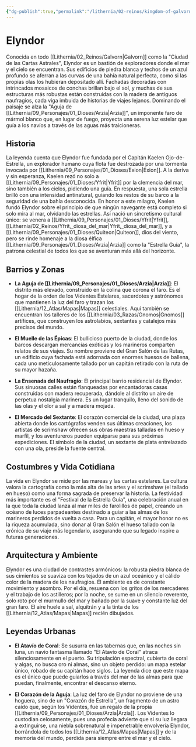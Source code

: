 ```yaml
---
{"dg-publish":true,"permalink":"/lithernia/02-reinos/kingdom-of-galvorn/elyndor/","title":"Elyndor","tags":["lithernia","ciudad","Galvorn"]}
---
```


# Elyndor

Conocida en todo [[Lithernia/02_Reinos/Galvorn\|Galvorn]] como la "Ciudad de las Cartas Astrales", Elyndor es un bastión de exploradores donde el mar y el cielo se encuentran. Sus edificios de piedra blanca y techos de un azul profundo se aferran a las curvas de una bahía natural perfecta, como si las propias olas los hubieran depositado allí. Fachadas decoradas con intrincados mosaicos de conchas brillan bajo el sol, y muchas de sus estructuras más robustas están construidas con la madera de antiguos naufragios, cada viga imbuida de historias de viajes lejanos. Dominando el paisaje se alza la "Aguja de [[Lithernia/09_Personajes/01_Dioses/Arzia\|Arzia]]", un imponente faro de mármol blanco que, en lugar de fuego, proyecta una serena luz estelar que guía a los navíos a través de las aguas más traicioneras.

## Historia

La leyenda cuenta que Elyndor fue fundada por el Capitán Kaelen Ojo-de-Estrella, un explorador humano cuya flota fue destrozada por una tormenta invocada por [[Lithernia/09_Personajes/01_Dioses/Exion\|Exion]]. A la deriva y sin esperanza, Kaelen rezó no solo a [[Lithernia/09_Personajes/01_Dioses/Yfrit\|Yfrit]] por la clemencia del mar, sino también a los cielos, pidiendo una guía. En respuesta, una sola estrella brilló con una intensidad antinatural, guiando los restos de su barco a la seguridad de una bahía desconocida. En honor a este milagro, Kaelen fundó Elyndor sobre el principio de que ningún navegante está completo si solo mira al mar, olvidando las estrellas. Así nació un sincretismo cultural único: se venera a [[Lithernia/09_Personajes/01_Dioses/Yfrit\|Yfrit]], [[Lithernia/02_Reinos/Yfrit,_diosa_del_mar\|Yfrit,_diosa_del_mar]], y a [[Lithernia/09_Personajes/01_Dioses/Quiteon\|Quiteon]], dios del viento, pero se rinde homenaje a la diosa élfica [[Lithernia/09_Personajes/01_Dioses/Arzia\|Arzia]] como la "Estrella Guía", la patrona celestial de todos los que se aventuran más allá del horizonte.

## Barrios y Zonas

- **La Aguja de [[Lithernia/09_Personajes/01_Dioses/Arzia\|Arzia]]**: El distrito más elevado, construido en la colina que corona el faro. Es el hogar de la orden de los Videntes Estelares, sacerdotes y astrónomos que mantienen la luz del faro y trazan los [[Lithernia/12_Atlas/Mapas\|Mapas]] celestiales. Aquí también se encuentran los talleres de los [[Lithernia/03_Razas/Gnomos\|Gnomos]] artífices, que construyen los astrolabios, sextantes y catalejos más precisos del mundo.

- **El Muelle de las Épicas**: El bullicioso puerto de la ciudad, donde los barcos descargan mercancías exóticas y los marineros comparten relatos de sus viajes. Su nombre proviene del Gran Salón de las Rutas, un edificio cuya fachada está adornada con enormes huesos de ballena, cada uno meticulosamente tallado por un capitán retirado con la ruta de su mayor hazaña.

- **La Ensenada del Naufragio**: El principal barrio residencial de Elyndor. Sus sinuosas calles están flanqueadas por encantadoras casas construidas con madera recuperada, dándole al distrito un aire de perpetua nostalgia marinera. Es un lugar tranquilo, lleno del sonido de las olas y el olor a sal y a madera mojada.

- **El Mercado del Sextante**: El corazón comercial de la ciudad, una plaza abierta donde los cartógrafos venden sus últimas creaciones, los artistas de scrimshaw ofrecen sus obras maestras talladas en hueso y marfil, y los aventureros pueden equiparse para sus próximas expediciones. El símbolo de la ciudad, un sextante de plata entrelazado con una ola, preside la fuente central.

## Costumbres y Vida Cotidiana

La vida en Elyndor se mide por las mareas y las cartas estelares. La cultura valora la cartografía como la más alta de las artes y el scrimshaw (el tallado en hueso) como una forma sagrada de preservar la historia. La festividad más importante es el "Festival de la Estrella Guía", una celebración anual en la que toda la ciudad lanza al mar miles de farolillos de papel, creando un océano de luces parpadeantes destinado a guiar a las almas de los marineros perdidos de vuelta a casa. Para un capitán, el mayor honor no es la riqueza acumulada, sino donar al Gran Salón el hueso tallado con la crónica de su viaje más legendario, asegurando que su legado inspire a futuras generaciones.

## Arquitectura y Ambiente

Elyndor es una ciudad de contrastes armónicos: la robusta piedra blanca de sus cimientos se suaviza con los tejados de un azul oceánico y el cálido color de la madera de los naufragios. El ambiente es de constante movimiento y asombro. Por el día, resuena con los gritos de los mercaderes y el trabajo de los astilleros; por la noche, se sume en un silencio reverente, solo roto por el murmullo del mar y bañado por la suave y constante luz del gran faro. El aire huele a sal, alquitrán y a la tinta de los [[Lithernia/12_Atlas/Mapas\|Mapas]] recién dibujados.

## Leyendas Urbanas

- **El Atavío de Coral**: Se susurra en las tabernas que, en las noches sin luna, un navío fantasma llamado "El Atavío de Coral" atraca silenciosamente en el puerto. Su tripulación espectral, cubierta de coral y algas, no busca oro ni almas, sino un objeto perdido: un mapa estelar único, robado de su capitán hace siglos. La leyenda dice que este mapa es el único que puede guiarlos a través del mar de las almas para que puedan, finalmente, encontrar el descanso eterno.

- **El Corazón de la Aguja**: La luz del faro de Elyndor no proviene de una hoguera, sino de un "Corazón de Estrella", un fragmento de un astro caído que, según los Videntes, fue un regalo de la propia [[Lithernia/09_Personajes/01_Dioses/Arzia\|Arzia]]. Los Videntes lo custodian celosamente, pues una profecía advierte que si su luz llegara a extinguirse, una niebla sobrenatural e impenetrable envolvería Elyndor, borrándola de todos los [[Lithernia/12_Atlas/Mapas\|Mapas]] y de la memoria del mundo, perdida para siempre entre el mar y el cielo.